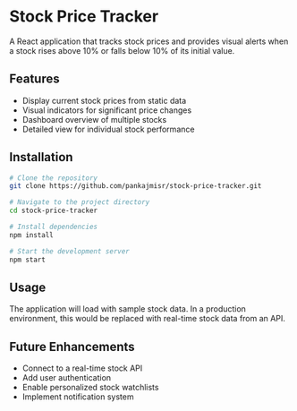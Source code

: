 # Stock Price Tracker

A React application that tracks stock prices and provides visual alerts when a stock rises above 10% or falls below 10% of its initial value.

## Features

- Display current stock prices from static data
- Visual indicators for significant price changes
- Dashboard overview of multiple stocks
- Detailed view for individual stock performance

## Installation

```bash
# Clone the repository
git clone https://github.com/pankajmisr/stock-price-tracker.git

# Navigate to the project directory
cd stock-price-tracker

# Install dependencies
npm install

# Start the development server
npm start
```

## Usage

The application will load with sample stock data. In a production environment, this would be replaced with real-time stock data from an API.

## Future Enhancements

- Connect to a real-time stock API
- Add user authentication
- Enable personalized stock watchlists
- Implement notification system
